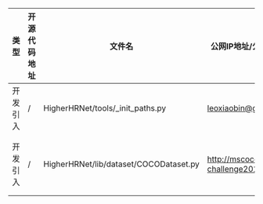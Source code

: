 | 类型     | 开源代码地址                                                                                                                           | 文件名                                                | 公网IP地址/公网URL地址/域名/邮箱地址 | 用途说明   |
|--------|----------------------------------------------------------------------------------------------------------------------------------|----------------------------------------------------|-----------------------|--------|
| 开发引入 | / | HigherHRNet/tools/_init_paths.py | leoxiaobin@gmail.com | 邮箱地址 |
| 开发引入 | / | HigherHRNet/lib/dataset/COCODataset.py | http://mscoco.org/dataset/#detections-challenge2016 | 数据集地址 |
